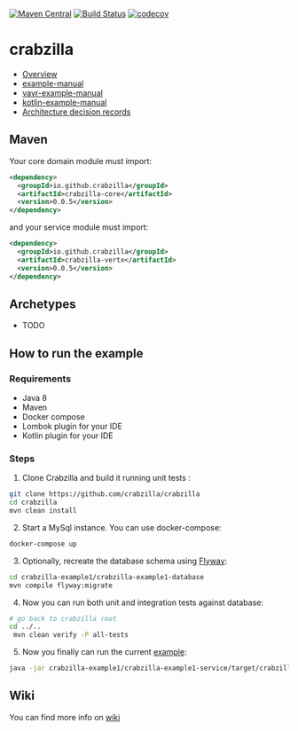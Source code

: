 [![Maven Central](https://maven-badges.herokuapp.com/maven-central/io.github.crabzilla/crabzilla/badge.svg)](http://search.maven.org/#artifactdetails%7Cio.github.crabzilla%7Ccrabzilla%7C0.0.5%7C)
[![Build Status](https://travis-ci.org/crabzilla/crabzilla.svg?branch=master)](https://travis-ci.org/crabzilla/crabzilla)
[![codecov](https://codecov.io/gh/crabzilla/crabzilla/branch/master/graph/badge.svg)](https://codecov.io/gh/crabzilla/crabzilla)

# crabzilla

* [Overview](https://crabzilla.github.io/crabzilla/docs/overview.html)
* [example-manual](https://crabzilla.github.io/crabzilla/docs/example-manual.html)
* [vavr-example-manual](https://crabzilla.github.io/crabzilla/docs/vavr-example-manual.html)
* [kotlin-example-manual](https://crabzilla.github.io/crabzilla/docs/kotlin-example-manual.html)
* [Architecture decision records](https://github.com/crabzilla/crabzilla/tree/master/doc/architecture/decisions)

## Maven

Your core domain module must import:

```xml
<dependency>
  <groupId>io.github.crabzilla</groupId>
  <artifactId>crabzilla-core</artifactId>
  <version>0.0.5</version>
</dependency>
```

and your service module must import:

```xml
<dependency>
  <groupId>io.github.crabzilla</groupId>
  <artifactId>crabzilla-vertx</artifactId>
  <version>0.0.5</version>
</dependency>
```

## Archetypes

* TODO

## How to run the example

### Requirements

* Java 8
* Maven
* Docker compose
* Lombok plugin for your IDE
* Kotlin plugin for your IDE

### Steps

1. Clone Crabzilla and build it running unit tests :

```bash
git clone https://github.com/crabzilla/crabzilla
cd crabzilla
mvn clean install 
```

2. Start a MySql instance. You can use docker-compose:

```bash
docker-compose up
```

3. Optionally, recreate the database schema using [Flyway](https://flywaydb.org/):

```bash
cd crabzilla-example1/crabzilla-example1-database
mvn compile flyway:migrate
```

4. Now you can run both unit and integration tests against database:

```bash
# go back to crabzilla root
cd ../..
 mvn clean verify -P all-tests
```

5. Now you finally can run the current [example](crabzilla-example1/crabzilla-example1-service/src/main/java/io/github/crabzilla/example1/Example1Launcher.java):

```bash
java -jar crabzilla-example1/crabzilla-example1-service/target/crabzilla-example1-service-0.0.5-fat.jar
```

## Wiki 

You can find more info on [wiki](https://github.com/crabzilla/crabzilla/wiki)
